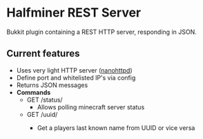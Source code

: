 # Halfminer REST Server
Bukkit plugin containing a REST HTTP server, responding in JSON.

## Current features
- Uses very light HTTP server ([nanohttpd](https://github.com/NanoHttpd/nanohttpd))
- Define port and whitelisted IP's via config
- Returns JSON messages
- **Commands**
  - GET /status/
    - Allows polling minecraft server status
  - GET /uuid/<uuid>
    - Get a players last known name from UUID or vice versa
    